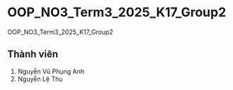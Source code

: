 # OOP_NO3_Term3_2025_K17_Group2
OOP_NO3_Term3_2025_K17_Group2
## Thành viên 
1. Nguyễn Vũ Phụng Anh
2. Nguyễn Lệ Thu

